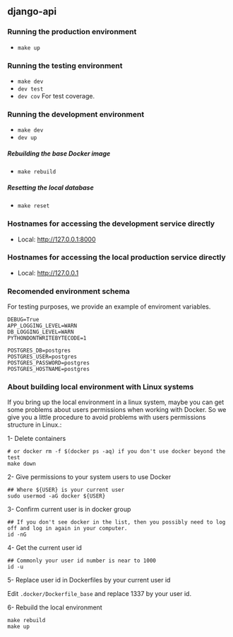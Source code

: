 ## django-api

### Running the production environment

* `make up`

### Running the testing environment

* `make dev`
* `dev test`
* `dev cov` For test coverage.

### Running the development environment

* `make dev`
* `dev up`

##### Rebuilding the base Docker image

* `make rebuild`

##### Resetting the local database

* `make reset`

### Hostnames for accessing the development service directly

* Local: http://127.0.0.1:8000

### Hostnames for accessing the local production service directly

* Local: http://127.0.0.1

### Recomended environment schema

For testing purposes, we provide an example of enviroment variables.
```
DEBUG=True
APP_LOGGING_LEVEL=WARN
DB_LOGGING_LEVEL=WARN
PYTHONDONTWRITEBYTECODE=1

POSTGRES_DB=postgres
POSTGRES_USER=postgres
POSTGRES_PASSWORD=postgres
POSTGRES_HOSTNAME=postgres
```


### About building local environment with Linux systems

If you bring up the local environment in a linux system, maybe you can get some problems about users permissions when working with Docker.
So we give you a little procedure to avoid problems with users permissions structure in Linux.:

1- Delete containers

```
# or docker rm -f $(docker ps -aq) if you don't use docker beyond the test
make down
```

2- Give permissions to your system users to use Docker

```
## Where ${USER} is your current user
sudo usermod -aG docker ${USER}
```

3- Confirm current user is in docker group

```
## If you don't see docker in the list, then you possibly need to log off and log in again in your computer.
id -nG
```


4-  Get the current user id

```
## Commonly your user id number is near to 1000
id -u
```

5- Replace user id in Dockerfiles by your current user id

Edit `.docker/Dockerfile_base` and replace 1337 by your user id.

6- Rebuild the local environment 

```
make rebuild
make up
```
